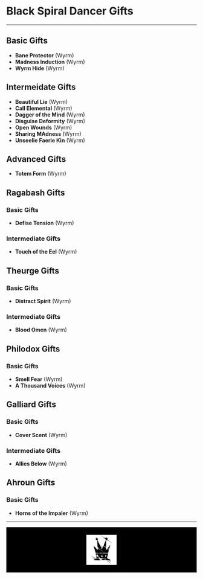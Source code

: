 # Black Spiral Dancer Gifts

-----
## Basic Gifts
- **Bane Protector** (Wyrm)
- **Madness Induction** (Wyrm)
- **Wyrm Hide** (Wyrm)

## Intermeidate Gifts
- **Beautiful Lie** (Wyrm)
- **Call Elemental** (Wyrm)
- **Dagger of the Mind** (Wyrm)
- **Disguise Deformity** (Wyrm)
- **Open Wounds** (Wyrm)
- **Sharing MAdness** (Wyrm)
- **Unseelie Faerie Kin** (Wyrm)

## Advanced Gifts
- **Totem Form** (Wyrm)

## Ragabash Gifts
### Basic Gifts
- **Defise Tension** (Wyrm)
### Intermediate Gifts
- **Touch of the Eel** (Wyrm)

## Theurge Gifts
### Basic Gifts
- **Distract Spirit** (Wyrm)
### Intermediate Gifts
- **Blood Omen** (Wyrm)

## Philodox Gifts
### Basic Gifts
- **Smell Fear** (Wyrm)
- **A Thousand Voices** (Wyrm)

## Galliard Gifts
### Basic Gifts
- **Cover Scent** (Wyrm)
### Intermediate Gifts
- **Allies Below** (Wyrm)

## Ahroun Gifts
### Basic Gifts
- **Horns of the Impaler** (Wyrm)


-----
<p align="center" style="background-color: #000; padding: 20px;">
  <img src="https://raw.githubusercontent.com/mckn-larp/.github/main/profile/05-queen-glow.png" alt="Knoxville Crown Footer" width="80" style="margin: 0 20px; vertical-align: middle;" />
</p>

